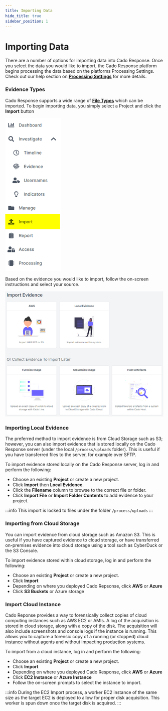 ```yaml
---
title: Importing Data
hide_title: true
sidebar_position: 1
---
```


# Importing Data
There are a number of options for importing data into Cado Response. Once you select the data you would like to import, the Cado Response platform begins processing the data based on the platforms Processing Settings.  Check out our help section on **[Processing Settings](/docs/cado-response/settings/general-settings#processing-settings)** for more details.

### Evidence Types
Cado Response supports a wide range of **[File Types](/docs/cado-response/importing-data/filetypes)** which can be imported.  To begin importing data, you simply select a Project and click the **Import** button 

![Import Button](/img/import-button.png)

Based on the evidence you would like to import, follow the on-screen instructions and select your source.

![Import Data](/img/import.png)

### Importing Local Evidence
The preferred method to import evidence is from Cloud Storage such as S3; however, you can also import evidence that is stored locally on the Cado Response server (under the local `/process/uploads` folder). This is useful if you have transferred files to the server, for example over SFTP.

To import evidence stored locally on the Cado Response server, log in and perform the following:
- Choose an existing **Project** or create a new project.
- Click **Import** then **Local Evidence**.
- Click the **Filename** column to browse to the correct file or folder.
- Click **Import File** or **Import Folder Contents** to add evidence to your project.

:::info
This import is locked to files under the folder `/process/uploads`
:::

### Importing from Cloud Storage
You can import evidence from cloud storage such as Amazon S3. This is useful if you have captured evidence to cloud storage, or have transferred on-premises evidence into cloud storage using a tool such as CyberDuck or the S3 Console.

To import evidence stored within cloud storage, log in and perform the following:
- Choose an existing **Project** or create a new project.
- Click **Import**
- Depending on where you deployed Cado Repsonse, click **AWS** or **Azure**
- Click **S3 Buckets** or Azure storage

### Import Cloud Instance
Cado Reponse provides a way to forensically collect copies of cloud computing instances such as AWS EC2 or AMIs. A log of the acquisition is stored in cloud storage, along with a copy of the disk. The acquisition will also include screenshots and console logs if the instance is running.  This allows you to capture a forensic copy of a running (or stopped) cloud instance without agents and without impacting production systems.

To import from a cloud instance, log in and perform the following:
- Choose an existing **Project** or create a new project.
- Click **Import**
- Depending on where you deployed Cado Response, click **AWS** or **Azure**
- Click **EC2 Instance** or **Azure Instance**
- Follow the on-screen prompts to select the instance to import.

:::info
During the EC2 Import process, a worker EC2 instance of the same size as the target EC2 is deployed to allow for proper disk acquisition.  This worker is spun down once the target disk is acquired.
:::

